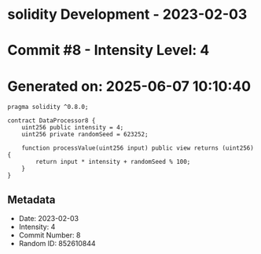 ﻿# solidity Development - 2023-02-03
# Commit #8 - Intensity Level: 4
# Generated on: 2025-06-07 10:10:40
```solidity
pragma solidity ^0.8.0;

contract DataProcessor8 {
    uint256 public intensity = 4;
    uint256 private randomSeed = 623252;

    function processValue(uint256 input) public view returns (uint256) {
        return input * intensity + randomSeed % 100;
    }
}
```
## Metadata
- Date: 2023-02-03
- Intensity: 4
- Commit Number: 8
- Random ID: 852610844
